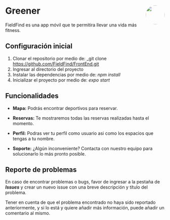 # Greener <img align="right" src="https://avatars.githubusercontent.com/u/76119229?s=400&u=0aad71eddf37ba65d4037324ea97645eb0d4379e&v=4" height="60px" style="border-radius:50%" />

FieldFind es una app móvil que te permitira llevar una vida más fitness.

## Configuración inicial

1. Clonar el repositorio por medio de: _git clone https://github.com/FieldFind/FrontEnd.git
2. Ingresar al directorio del proyecto
3. Instalar las dependencias por medio de: _npm install_
4. Inicializar el proyecto por medio de: _expo start_

## Funcionalidades

- **Mapa:** Podrás encontrar deportivos para reservar.

- **Reservas:** Te mostraremos todas las reservas realizadas hasta el momento.

- **Perfil:** Podras ver tu perfil como usuario asi como los espacios que tengas a tu nombre.

- **Soporte:** ¿Algún inconveniente? Contacta con nuestro equipo para solucionarlo lo más pronto posible.

## Reporte de problemas

En caso de encontrar problemas o bugs, favor de ingresar a la pestaña de **_Issues_** y crear un nuevo issue con una breve descripción y título del problema.

Tener en cuenta de que el problema encontrado no haya sido reportado anteriormente, y si lo está y quiere añadir más información, puede añadir un comentario al mismo.
